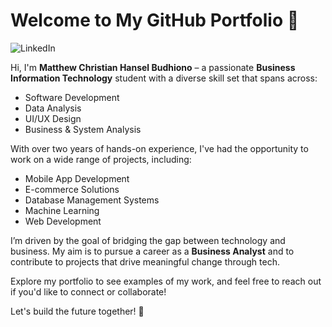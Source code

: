 # Welcome to My GitHub Portfolio 👋

![LinkedIn](https://www.linkedin.com/in/matthew-chb/)

Hi, I'm **Matthew Christian Hansel Budhiono** – a passionate **Business Information Technology** student with a diverse skill set that spans across:

- Software Development
- Data Analysis
- UI/UX Design
- Business & System Analysis

With over two years of hands-on experience, I've had the opportunity to work on a wide range of projects, including:

- Mobile App Development
- E-commerce Solutions
- Database Management Systems
- Machine Learning
- Web Development

I’m driven by the goal of bridging the gap between technology and business. My aim is to pursue a career as a **Business Analyst** and to contribute to projects that drive meaningful change through tech.

Explore my portfolio to see examples of my work, and feel free to reach out if you'd like to connect or collaborate!

Let's build the future together! 🚀
